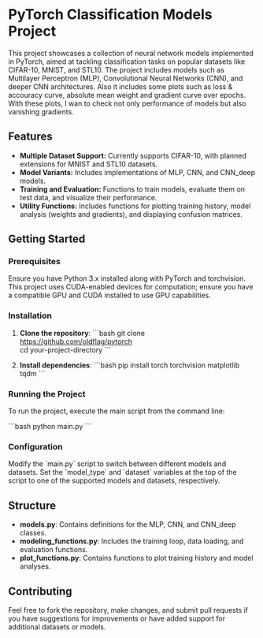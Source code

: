 
# PyTorch Classification Models Project

This project showcases a collection of neural network models implemented in PyTorch, aimed at tackling classification tasks on popular datasets like CIFAR-10, MNIST, and STL10. The project includes models such as Multilayer Perceptron (MLP), Convolutional Neural Networks (CNN), and deeper CNN architectures.
Also it includes some plots such as loss & accouracy curve, absolute mean weight and gradient curve over epochs. With these plots, I wan to check not only performance of models but also vanishing gradients.

## Features

- **Multiple Dataset Support:** Currently supports CIFAR-10, with planned extensions for MNIST and STL10 datasets.
- **Model Variants:** Includes implementations of MLP, CNN, and CNN_deep models.
- **Training and Evaluation:** Functions to train models, evaluate them on test data, and visualize their performance.
- **Utility Functions:** Includes functions for plotting training history, model analysis (weights and gradients), and displaying confusion matrices.

## Getting Started

### Prerequisites

Ensure you have Python 3.x installed along with PyTorch and torchvision. This project uses CUDA-enabled devices for computation; ensure you have a compatible GPU and CUDA installed to use GPU capabilities.

### Installation

1. **Clone the repository**:
   \`\`\`bash
   git clone https://github.com/oldflag/pytorch   
   cd your-project-directory
   \`\`\`

2. **Install dependencies**:
   \`\`\`bash
   pip install torch torchvision matplotlib tqdm
   \`\`\`

### Running the Project

To run the project, execute the main script from the command line:

\`\`\`bash
python main.py
\`\`\`

### Configuration

Modify the \`main.py\` script to switch between different models and datasets. Set the \`model_type\` and \`dataset\` variables at the top of the script to one of the supported models and datasets, respectively.

## Structure

- **models.py**: Contains definitions for the MLP, CNN, and CNN_deep classes.
- **modeling_functions.py**: Includes the training loop, data loading, and evaluation functions.
- **plot_functions.py**: Contains functions to plot training history and model analyses.

## Contributing

Feel free to fork the repository, make changes, and submit pull requests if you have suggestions for improvements or have added support for additional datasets or models.

